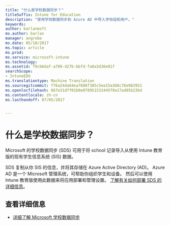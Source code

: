 ```yaml
---
title: "什么是学校数据同步？"
titleSuffix: Intune for Education
description: "使用学校数据同步到 Azure AD 中导入学校组和用户。"
keywords: 
author: barlanmsft
ms.author: barlan
manager: angrobe
ms.date: 05/10/2017
ms.topic: article
ms.prod: 
ms.service: microsoft-intune
ms.technology: 
ms.assetid: f9cb6daf-a789-427b-bbfd-fa0a3d36e01f
searchScope:
- IntuneEDU
ms.translationtype: Machine Translation
ms.sourcegitcommit: f76a24da64ea7688f385c5ea15a368c76e982951
ms.openlocfilehash: 667e31dff01b0e078951532445f8e17ad85b23bd
ms.contentlocale: zh-cn
ms.lasthandoff: 07/05/2017


---
```


# <a name="what-is-school-data-sync"></a>什么是学校数据同步？

Microsoft 的学校数据同步 (SDS) 可用于将 school 记录导入从使用 Intune 教育版的现有学生信息系统 (SIS) 数据。

SDS 复制从你 SIS 的信息，并将其存储在 Azure Active Directory (AD)。 Azure AD 是一个 Microsoft 管理系统，可帮助你组织学生和设备。 然后可以使用 Intune 教育版使用此数据来将应用部署和管理设置。 [了解有关如何部署 SDS 的详细信息](https://support.office.com/article/Overview-of-School-Data-Sync-and-Classroom-f3d1147b-4ade-4905-8518-508e729f2e91)。

## <a name="find-out-more"></a>查看详细信息

- [详细了解 Microsoft 学校数据同步](https://sds.microsoft.com)

